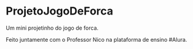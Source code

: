 # ProjetoJogoDeForca
Um mini projetinho do jogo de forca.

Feito juntamente com o Professor Nico na plataforma de ensino #Alura.
